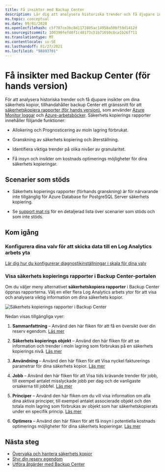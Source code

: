 ```yaml
---
title: Få insikter med Backup Center
description: Lär dig att analysera historiska trender och få djupare insikter om dina säkerhets kopior med Backup Center.
ms.topic: conceptual
ms.date: 09/01/2020
ms.openlocfilehash: c5f707ce3bc8d1172805ac14958a50bf59d1412d
ms.sourcegitcommit: 100390fefd8f1c48173c51b71650c8ca1b26f711
ms.translationtype: MT
ms.contentlocale: sv-SE
ms.lasthandoff: 01/27/2021
ms.locfileid: "98893701"
---
```

# <a name="obtain-insights-using-backup-center-preview"></a>Få insikter med Backup Center (för hands version)

För att analysera historiska trender och få djupare insikter om dina säkerhets kopior, tillhandahåller backup Center ett gränssnitt för att [säkerhetskopiera rapporter (för hands version)](configure-reports.md), som använder [Azure Monitor loggar](../azure-monitor/platform/data-platform-logs.md) och [Azure-arbetsböcker](../azure-monitor/platform/workbooks-overview.md). Säkerhets kopierings rapporter innehåller följande funktioner:

- Allokering och Prognosticering av moln lagring förbrukat.

- Granskning av säkerhets kopiering och återställning.

- Identifiera viktiga trender på olika nivåer av granularitet.

- Få insyn och insikter om kostnads optimerings möjligheter för dina säkerhets kopieringar.

## <a name="supported-scenarios"></a>Scenarier som stöds

- Säkerhets kopierings rapporter (förhands granskning) är för närvarande inte tillgänglig för Azure Database for PostgreSQL Server säkerhets kopiering.

- Se [support mat ris](backup-center-support-matrix.md) för en detaljerad lista över scenarier som stöds och som inte stöds.

## <a name="get-started"></a>Kom igång

### <a name="configure-your-vaults-to-send-data-to-a-log-analytics-workspace"></a>Konfigurera dina valv för att skicka data till en Log Analytics arbets yta

[Lär dig hur du konfigurerar diagnostikinställningar i skala för dina valv](./configure-reports.md#get-started)

### <a name="view-backup-reports-in-the-backup-center-portal"></a>Visa säkerhets kopierings rapporter i Backup Center-portalen

Om du väljer meny alternativet **säkerhetskopiera rapporter** i Backup Center öppnas rapporterna. Välj en eller flera Log Analytics arbets ytor för att visa och analysera viktig information om dina säkerhets kopior.

![Säkerhets kopierings rapporter i Backup Center](./media/backup-center-obtain-insights/backup-center-backup-reports.png)

Nedan visas tillgängliga vyer:

1. **Sammanfattning** – Använd den här fliken för att få en översikt över din reserv egendom. [Läs mer](./configure-reports.md#summary)

1. **Säkerhets kopierings objekt** – Använd den här fliken för att se information och trender i moln lagring som förbrukas på en säkerhets kopierings nivå. [Läs mer](./configure-reports.md#backup-items)

1. **Användning** – Använd den här fliken för att Visa nyckel fakturerings parametrar för dina säkerhets kopior. [Läs mer](./configure-reports.md#usage)

1. **Jobb** – Använd den här fliken för att Visa tids krävande trender för jobb, till exempel antalet misslyckade jobb per dag och de vanligaste orsakerna till jobbfel. [Läs mer](./configure-reports.md#jobs)

1. **Principer** – Använd den här fliken om du vill visa information om alla dina aktiva principer, till exempel antalet associerade objekt och den totala moln lagring som förbrukas av objekt som har säkerhetskopierats under en specifik princip. [Läs mer](./configure-reports.md#policies)

1. **Optimera** – Använd den här fliken för att få insyn i potentiella kostnads optimerings möjligheter för dina säkerhets kopieringar. [Läs mer](./configure-reports.md#optimize)

## <a name="next-steps"></a>Nästa steg

- [Övervaka och hantera säkerhets kopior](backup-center-monitor-operate.md)
- [Styr din reserv egendom](backup-center-govern-environment.md)
- [Utföra åtgärder med Backup Center](backup-center-actions.md)
